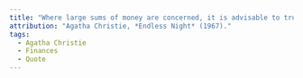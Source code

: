 ```yaml
---
title: "Where large sums of money are concerned, it is advisable to trust nobody."
attribution: "Agatha Christie, *Endless Night* (1967)."
tags:
  - Agatha Christie
  - Finances
  - Quote
---
```

